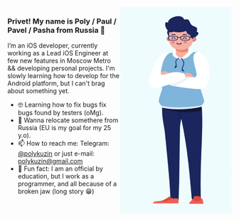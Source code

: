 <img align="right" src="https://github.com/PolyKuzin/PolyKuzin/blob/master/illustration.png" alt="Paul standing" width=250px height=465px/>

### Privet! My name is Poly / Paul / Pavel / Pasha from Russia 👋

I’m an iOS developer, currently working as a Lead iOS Engineer at few new features in Moscow Metro && developing personal projects. I'm slowly learning how to develop for the Android platform, but I can't brag about something yet.

- 🤓  Learning how to fix bugs fix bugs found by testers (oMg).
- 💬  Wanna relocate somethere from Russia (EU is my goal for my 25 y.o).
- 📫  How to reach me: Telegram: [@polykuzin](https://t.me/polykuzin) or just e-mail: polykuzin@gmail.com
- 🚴  Fun fact: I am an official by education, but I work as a programmer, and all because of a broken jaw (long story 😁)
